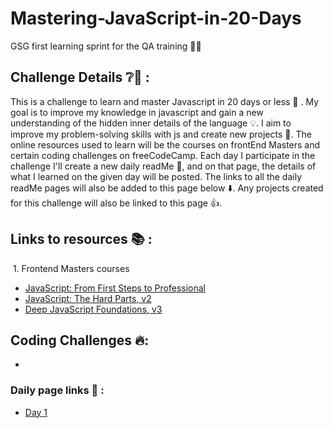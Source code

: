 # Mastering-JavaScript-in-20-Days
GSG first learning sprint for the QA training 👩‍🏫

## Challenge Details ❔🧐 :
This is a challenge to learn and master Javascript in 20 days or less 🌝 . My goal is to improve my knowledge in javascript and gain a new understanding of the hidden inner details of the language 💡. I aim to improve my problem-solving skills with js and create new projects 💯. The online resources used to learn will be the courses on frontEnd Masters and certain coding challenges on freeCodeCamp. Each day I participate in the challenge I'll create a new daily readMe 📅,  and on that page, the details of what I learned on the given day will be posted. The links to all the daily readMe pages will also be added to this page below ⬇️. Any projects created for this challenge will also be linked to this page 👍.

## Links to resources 📚 :
&nbsp;1. Frontend Masters courses 
- [JavaScript: From First Steps to Professional](https://frontendmasters.com/courses/javascript-first-steps)
- [JavaScript: The Hard Parts, v2](https://frontendmasters.com/courses/javascript-hard-parts-v2/)
- [Deep JavaScript Foundations, v3](https://frontendmasters.com/courses/deep-javascript-v3/)

## Coding Challenges 🔥: 
- []()
### Daily page links 🌅 : 
- [Day 1](https://github.com/aamalkmail/Mastering-JavaScript-in-20-Days/blob/main/Day1) 
